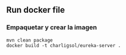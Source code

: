 ## Run docker file
### Empaquetar y crear la imagen
```
mvn clean package
docker build -t charligsol/eureka-server .
```